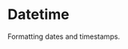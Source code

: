 <!--
title: "Datetime"
custom_edit_url: https://github.com/netdata/netdata/edit/master/libnetdata/datetime/README.md
sidebar_label: "Datetime"
learn_topic_type: "Tasks"
learn_rel_path: "Developers/libnetdata"
-->

# Datetime

Formatting dates and timestamps.
